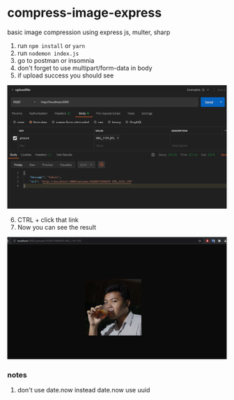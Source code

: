 # compress-image-express

basic image compression using express js, multer, sharp

1. run `npm install` or `yarn`
2. run `nodemon index.js`
3. go to postman or insomnia
4. don't forget to use multipart/form-data in body
5. if upload success you should see

![Success](screenshot-sukses.png)

6. CTRL + click that link
7. Now you can see the result

![Result](browser.png)

### notes
1. don't use date.now instead date.now use uuid